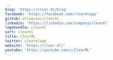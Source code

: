 ```yaml
---
blog: 'https://clear.ml/blog'
facebook: 'https://facebook.com/clearmlapp'
github: allegroai/clearml
linkedin: 'https://linkedin.com/company/clearml'
logohandle: clearml
sort: clearml
title: ClearML
twitter: clearmlapp
website: 'https://clear.ml/'
youtube: 'https://youtube.com/c/ClearML'
---
```

